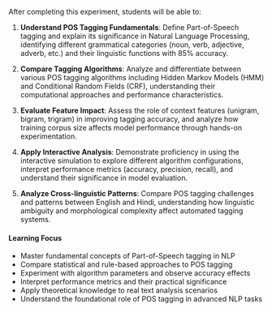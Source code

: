 After completing this experiment, students will be able to:

1. **Understand POS Tagging Fundamentals**: Define Part-of-Speech tagging and explain its significance in Natural Language Processing, identifying different grammatical categories (noun, verb, adjective, adverb, etc.) and their linguistic functions with 85% accuracy.

2. **Compare Tagging Algorithms**: Analyze and differentiate between various POS tagging algorithms including Hidden Markov Models (HMM) and Conditional Random Fields (CRF), understanding their computational approaches and performance characteristics.

3. **Evaluate Feature Impact**: Assess the role of context features (unigram, bigram, trigram) in improving tagging accuracy, and analyze how training corpus size affects model performance through hands-on experimentation.

4. **Apply Interactive Analysis**: Demonstrate proficiency in using the interactive simulation to explore different algorithm configurations, interpret performance metrics (accuracy, precision, recall), and understand their significance in model evaluation.

5. **Analyze Cross-linguistic Patterns**: Compare POS tagging challenges and patterns between English and Hindi, understanding how linguistic ambiguity and morphological complexity affect automated tagging systems.

#### Learning Focus

- Master fundamental concepts of Part-of-Speech tagging in NLP
- Compare statistical and rule-based approaches to POS tagging
- Experiment with algorithm parameters and observe accuracy effects
- Interpret performance metrics and their practical significance
- Apply theoretical knowledge to real text analysis scenarios
- Understand the foundational role of POS tagging in advanced NLP tasks
